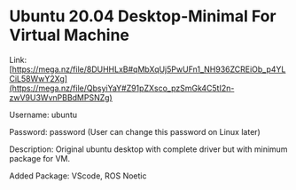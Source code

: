 # Ubuntu 20.04 Desktop-Minimal For Virtual Machine
Link: [https://mega.nz/file/8DUHHLxB#qMbXqUj5PwUFn1_NH936ZCREiOb_p4YLCiL58WwY2Xg](https://mega.nz/file/QbsyiYaY#Z91pZXsco_pzSmGk4C5tI2n-zwV9U3WvnPBBdMPSNZg)

Username: ubuntu

Password: password (User can change this password on Linux later)

Description: Original ubuntu desktop with complete driver but with minimum package for VM. 

Added Package: VScode, ROS Noetic
